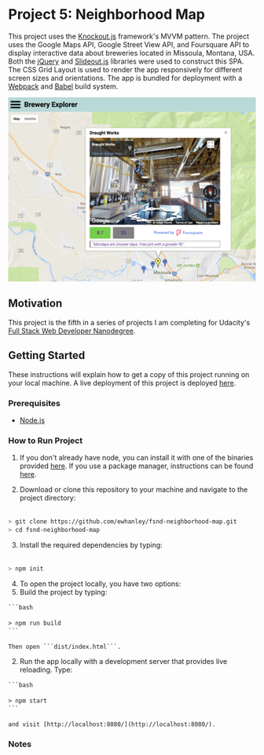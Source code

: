 # Project 5: Neighborhood Map

This project uses the [Knockout.js](http://knockoutjs.com/) framework's MVVM pattern. The project uses the Google Maps API, Google Street View API, and Foursquare API to display interactive data about breweries located in Missoula, Montana, USA. Both the [jQuery](https://jquery.com/) and [Slideout.js](https://slideout.js.org/) libraries were used to construct this SPA. The CSS Grid Layout is used to render the app responsively for different screen sizes and orientations. The app is bundled for deployment with a [Webpack](https://webpack.github.io/) and [Babel](https://babeljs.io/) build system.

![Screenshot with Street View panorama and Foursquare details](screenshot.png)

## Motivation

This project is the fifth in a series of projects I am completing for Udacity's [Full Stack Web Developer Nanodegree](https://www.udacity.com/course/full-stack-web-developer-nanodegree--nd004).

## Getting Started

These instructions will explain how to get a copy of this project running on your local machine. A live deployment of this project is deployed [here](https://ewhanley.github.io/fsnd-neighborhood-map/).

### Prerequisites

* [Node.js](https://nodejs.org/en/)

### How to Run Project

1. If you don't already have node, you can install it with one of the binaries provided [here](https://nodejs.org/en/download/). If you use a package manager, instructions can be found [here](https://nodejs.org/en/download/package-manager/).

2. Download or clone this repository to your machine and navigate to the project directory:

  ```bash
  
  > git clone https://github.com/ewhanley/fsnd-neighborhood-map.git
  > cd fsnd-neighborhood-map
  ```
  
 3. Install the required dependencies by typing:
 
  ```bash
  
  > npm init
  ```
  
4. To open the project locally, you have two options:
  1. Build the project by typing:
  
    ```bash
    
    > npm run build
    ```
    
    Then open ```dist/index.html```.
  
  2. Run the app locally with a development server that provides live reloading. Type:
  
    ```bash
    
    > npm start
    ```
    
    and visit [http://localhost:8080/](http://localhost:8080/).

### Notes
